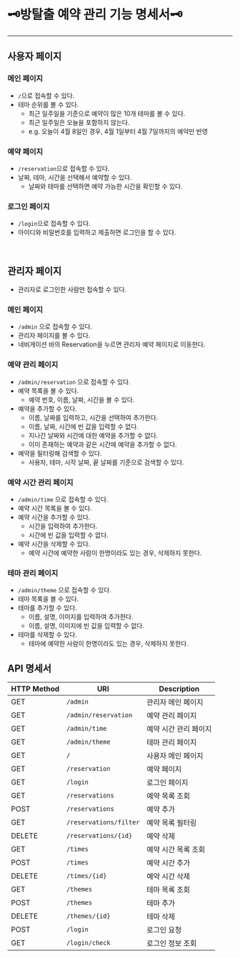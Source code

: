 # 🗝️방탈출 예약 관리 기능 명세서🗝️

---

## 사용자 페이지

### 메인 페이지

- `/`으로 접속할 수 있다.
- 테마 순위를 볼 수 있다.
    - 최근 일주일을 기준으로 예약이 많은 10개 테마를 볼 수 있다.
    - 최근 일주일은 오늘을 포함하지 않는다.
    - e.g. 오늘이 4월 8일인 경우, 4월 1일부터 4월 7일까지의 예약만 반영

### 예약 페이지

- `/reservation`으로 접속할 수 있다.
- 날짜, 테마, 시간을 선택해서 예약할 수 있다.
    - 날짜와 테마를 선택하면 예약 가능한 시간을 확인할 수 있다.

### 로그인 페이지

- `/login`으로 접속할 수 있다.
- 아이디와 비밀번호를 입력하고 제출하면 로그인을 할 수 있다.

<br>

## 관리자 페이지

- 관리자로 로그인한 사람만 접속할 수 있다.

### 메인 페이지

- `/admin` 으로 접속할 수 있다.
- 관리자 페이지를 볼 수 있다.
- 네비게이션 바의 Reservation을 누르면 관리자 예약 페이지로 이동한다.

### 예약 관리 페이지

- `/admin/reservation` 으로 접속할 수 있다.
- 예약 목록을 볼 수 있다.
    - 예약 번호, 이름, 날짜, 시간을 볼 수 있다.
- 예약을 추가할 수 있다.
    - 이름, 날짜를 입력하고, 시간을 선택하여 추가한다.
    - 이름, 날짜, 시간에 빈 값을 입력할 수 없다.
    - 지나간 날짜와 시간에 대한 예약을 추가할 수 없다.
    - 이미 존재하는 예약과 같은 시간에 예약을 추가할 수 없다.
- 예약을 필터링해 검색할 수 있다.
    - 사용자, 테마, 시작 날짜, 끝 날짜를 기준으로 검색할 수 있다.

### 예약 시간 관리 페이지

- `/admin/time` 으로 접속할 수 있다.
- 예약 시간 목록을 볼 수 있다.
- 예약 시간을 추가할 수 있다.
    - 시간을 입력하여 추가한다.
    - 시간에 빈 값을 입력할 수 없다.
- 예약 시간을 삭제할 수 있다.
    - 예약 시간에 예약한 사람이 한명이라도 있는 경우, 삭제하지 못한다.

### 테마 관리 페이지

- `/admin/theme` 으로 접속할 수 있다.
- 테마 목록을 볼 수 있다.
- 테마를 추가할 수 있다.
    - 이름, 설명, 이미지를 입력하여 추가한다.
    - 이름, 설명, 이미지에 빈 값을 입력할 수 없다.
- 테마를 삭제할 수 있다.
    - 테마에 예약한 사람이 한명이라도 있는 경우, 삭제하지 못한다.

## API 명세서

| HTTP Method | URI                    | Description  |
|-------------|------------------------|--------------|
| GET         | `/admin`               | 관리자 메인 페이지   | 
| GET         | `/admin/reservation`   | 예약 관리 페이지    |
| GET         | `/admin/time`          | 예약 시간 관리 페이지 |
| GET         | `/admin/theme`         | 테마 관리 페이지    |
| GET         | `/`                    | 사용자 메인 페이지   |
| GET         | `/reservation`         | 예약 페이지       |
| GET         | `/login`               | 로그인 페이지      |
| GET         | `/reservations`        | 예약 목록 조회     |
| POST        | `/reservations`        | 예약 추가        |
| GET         | `/reservations/filter` | 예약 목록 필터링    |
| DELETE      | `/reservations/{id}`   | 예약 삭제        |
| GET         | `/times`               | 예약 시간 목록 조회  |
| POST        | `/times`               | 예약 시간 추가     |
| DELETE      | `/times/{id}`          | 예약 시간 삭제     |
| GET         | `/themes`              | 테마 목록 조회     |
| POST        | `/themes`              | 테마 추가        |
| DELETE      | `/themes/{id}`         | 테마 삭제        | 
| POST        | `/login`               | 로그인 요청       |
| GET         | `/login/check`         | 로그인 정보 조회    |
